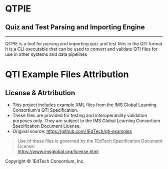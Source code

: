 # QTPIE
## Quiz and Test Parsing and Importing Engine
---

QTPIE is a tool for parsing and importing quiz and test files in the QTI format
It is a CLI executable that can be used to convert and validate QTI files for use in other systems and data pipelines

# QTI Example Files Attribution

## License & Atrtribution
- This project includes example XML files from the IMS Global Learning Consortium's QTI Specification.
- These files are provided for testing and interoperability validation purposes only. They are subject to the IMS Global Learning Consortium Specification Document License.
- Original source: https://github.com/1EdTech/qti-examples

> Use of these files is governed by the 1EdTech Specification Document License:  
> https://www.imsglobal.org/license.html

Copyright © 1EdTech Consortium, Inc.
